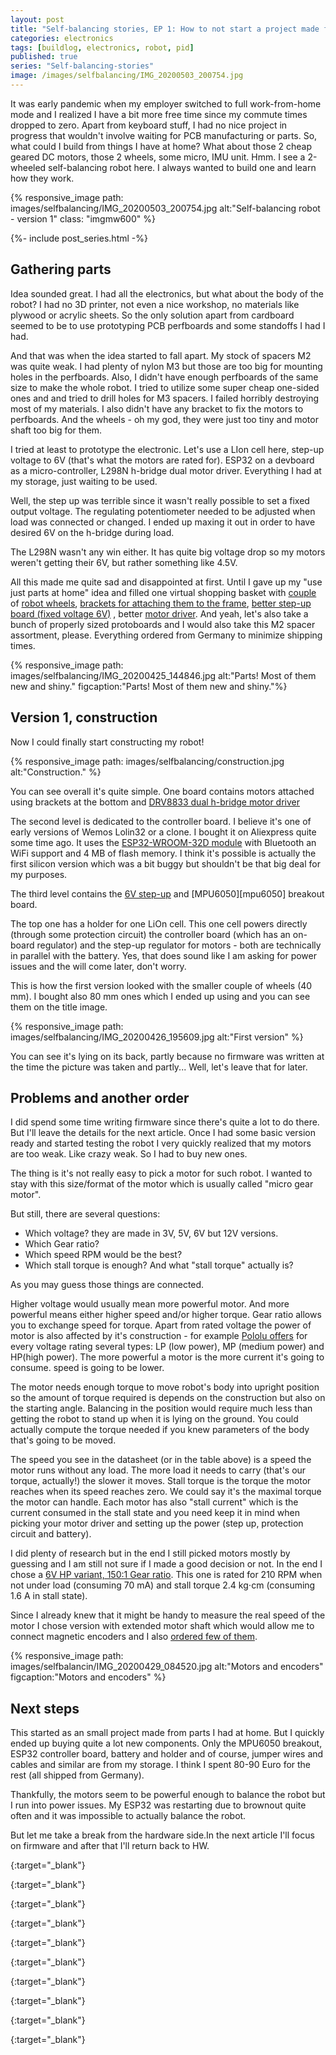 ```yaml
---
layout: post
title: "Self-balancing stories, EP 1: How to not start a project made from parts I already have"
categories: electronics
tags: [buildlog, electronics, robot, pid]
published: true
series: "Self-balancing-stories"
image: /images/selfbalancing/IMG_20200503_200754.jpg
---
```


It was early pandemic when my employer switched to full work-from-home mode and I realized I have a bit more free time since my commute times dropped to zero. Apart from keyboard stuff, I had no nice project in progress that wouldn't involve waiting for PCB manufacturing or parts. So, what could I build from things I have at home? What about those 2 cheap geared DC motors, those 2 wheels, some micro, IMU unit. Hmm. I see a 2-wheeled self-balancing robot here. I always wanted to build one and learn how they work. 

{% responsive_image path: images/selfbalancing/IMG_20200503_200754.jpg alt:"Self-balancing robot - version 1" class: "imgmw600" %}

<!--more-->

{%- include post_series.html -%}

## Gathering parts

Idea sounded great. I had all the electronics, but what about the body of the robot? I had no 3D printer, not even a nice workshop, no materials like plywood or acrylic sheets. So the only solution apart from cardboard seemed to be to use prototyping PCB perfboards and some standoffs I had I had. 

And that was when the idea started to fall apart. My stock of spacers M2 was quite weak. I had plenty of nylon M3 but those are too big for mounting holes in the perfboards. Also, I didn't have enough perfboards of the same size to make the whole robot. I tried to utilize some super cheap one-sided ones and and tried to drill holes for M3 spacers. I failed horribly destroying most of my materials. I also didn't have any bracket to fix the motors to perfboards. And the wheels - oh my god, they were just too tiny and motor shaft too big for them.

I tried at least to prototype the electronic. Let's use a LIon cell here, step-up voltage to 6V (that's what the motors are rated for). ESP32 on a devboard as a micro-controller, L298N h-bridge dual motor driver. Everything I had at my storage, just waiting to be used.

Well, the step up was terrible since it wasn't really possible to set a fixed output voltage. The regulating potentiometer needed to be adjusted when load was connected or changed. I ended up maxing it out in order to have desired 6V on the h-bridge during load. 

The L298N wasn't any win either. It has quite big voltage drop so my motors weren't getting their 6V, but rather something like 4.5V.

All this made me quite sad and disappointed at first. Until I gave up my "use just parts at home" idea and filled one virtual shopping basket with [couple][polo40mmwheel] of [robot wheels][polomultihubwheel], [brackets for attaching them to the frame][polobracket], [better step-up board (fixed voltage 6V)][poloregulator] , better [motor driver][poloregulator]. And yeah, let's also take a bunch of properly sized protoboards and I would also take this M2 spacer assortment, please. Everything ordered from Germany to minimize shipping times.

{% responsive_image path: images/selfbalancing/IMG_20200425_144846.jpg alt:"Parts! Most of them new and shiny." figcaption:"Parts! Most of them new and shiny."%}

## Version 1, construction

Now I could finally start constructing my robot!

{% responsive_image path: images/selfbalancing/construction.jpg alt:"Construction." %}

You can see overall it's quite simple. One board contains motors attached using brackets at the bottom and [DRV8833 dual h-bridge motor driver][poloplumotordriver]

The second level is dedicated to the controller board. I believe it's one of early versions of Wemos Lolin32 or a clone. I bought it on Aliexpress quite some time ago. It uses the [ESP32-WROOM-32D module][esp32datasheet] with Bluetooth an WiFi support and 4 MB of flash memory. I think it's possible is actually the first silicon version which was a bit buggy but shouldn't be that big deal for my purposes.

The third level contains the [6V step-up][poloregulator] and [MPU6050][mpu6050] breakout board. 

The top one has a holder for one LiOn cell. This one cell powers directly (through some protection circuit) the controller board (which has an on-board regulator) and the step-up regulator for motors - both are technically in parallel with the battery. Yes, that does sound like I am asking for power issues and the will come later, don't worry.

This is how the first version looked with the smaller couple of wheels (40 mm). I bought also 80 mm ones which I ended up using and you can see them on the title image.

{% responsive_image path: images/selfbalancing/IMG_20200426_195609.jpg alt:"First version" %}

You can see it's lying on its back, partly because no firmware was written at the time the picture was taken and partly... Well, let's leave that for later.

## Problems and another order

I did spend some time writing firmware since there's quite a lot to do there. But I'll leave the details for the next article. Once I had some basic version ready and started testing the robot I very quickly realized that my motors are too weak. Like crazy weak. So I had to buy new ones. 

The thing is it's not really easy to pick a motor for such robot. I wanted to stay with this size/format of the motor which is usually called "micro gear motor". 

But still, there are several questions:

- Which voltage? they are made in 3V, 5V, 6V but 12V versions. 
- Which Gear ratio?
- Which speed RPM would be the best?
- Which stall torque is enough? And what "stall torque" actually is?

As you may guess those things are connected. 

Higher voltage would usually mean more powerful motor. And more powerful means either higher speed and/or higher torque. Gear ratio allows you to exchange speed for torque. Apart from rated voltage the power of motor is also affected by it's construction - for example [Pololu offers][pololumotors] for every voltage rating several types: LP (low power), MP (medium power) and HP(high power). The more powerful a motor is the more current it's going to consume.
speed is going to be lower.

The motor needs enough torque to move robot's body into upright position so the amount of torque required is depends on the construction but also on the starting angle. Balancing in the position would require much less than getting the robot to stand up when it is lying on the ground. You could actually compute the torque needed if you knew parameters of the body that's going to be moved. 

The speed you see in the datasheet (or in the table above) is a speed the motor runs without any load. The more load it needs to carry (that's our torque, actually!) the slower it moves. Stall torque is the torque the motor reaches when its speed reaches zero. We could say it's the maximal torque the motor can handle. Each motor has also "stall current" which is the current consumed in the stall state and you need keep it in mind when picking your motor driver and setting up the power (step up, protection circuit and battery).

I did plenty of research but in the end I still picked motors mostly by guessing and I am still not sure if I made a good decision or not. In the end I chose a [6V HP variant, 150:1 Gear ratio][pololumymotor]. This one is rated for 210 RPM when not under load (consuming 70 mA) and stall torque 2.4 kg⋅cm (consuming 1.6 A in stall state).

Since I already knew that it might be handy to measure the real speed of the motor I chose version with extended motor shaft which would allow me to connect magnetic encoders and I also [ordered few of them][pololuencoders].

{% responsive_image path: images/selfbalancin/IMG_20200429_084520.jpg alt:"Motors and encoders"  figcaption:"Motors and encoders" %}


## Next steps

This started as an small project made from parts I had at home. But I quickly ended up buying quite a lot new components. Only the MPU6050 breakout, ESP32 controller board, battery and holder and of course, jumper wires and cables and similar are from my storage. I think I spent 80-90 Euro for the rest (all shipped from Germany). 

Thankfully, the motors seem to be powerful enough to balance the robot but I run into power issues. My ESP32 was restarting due to brownout quite often and it was impossible to actually balance the robot.

But let me take a break from the hardware side.In the next article I'll focus on firmware and after that I'll return back to HW.






[poloplumotordriver]: <https://www.pololu.com/product/2130> "DRV8833 dual h-bridge"
{:target="_blank"}

[poloregulator]: <https://www.pololu.com/product/2892> "6V Step-Up Voltage Regulator "
{:target="_blank"}

[polobracket]: <https://www.pololu.com/product/1089> "motor bracket"
{:target="_blank"}

[polo40mmwheel]: <https://www.pololu.com/product/1452> "40mm wheel"
{:target="_blank"}

[polomultihubwheel]: <https://www.pololu.com/product/3691> "80mm mult-ihub wheel"
{:target="_blank"}

[pololumotors]: <https://www.pololu.com/category/60/micro-metal-gearmotors> "Sortiment of micro-gear-motors from Pololu"
{:target="_blank"}

[pololumymotor]: <https://www.pololu.com/product/2386> "150:1 Micro Metal Gearmotor HP 6V with Extended Motor Shaft"
{:target="_blank"}

[pololuencoders]: <https://www.pololu.com/product/4760> "Magnetic encoders"


[esp32datasheet]: <https://www.espressif.com/sites/default/files/documentation/esp32-wroom-32d_esp32-wroom-32u_datasheet_en.pdf> "ESP32-WROOM-32D datasheet"
{:target="_blank"}

[selfbalancinginstructable]: <https://www.instructables.com/id/Arduino-Self-Balancing-Robot-1/> "Arduino-Self-Balancing-Robot-1"
{:target="_blank"}

[selfbalancinginstructablepid]: <https://www.instructables.com/id/Arduino-Self-Balancing-Robot-1/#step6> "Arduino-Self-Balancing-Robot-1 PID"
{:target="_blank"}

[selfbalancingalex]: <http://axelsdiy.brinkeby.se/?page_id=1447> "Mini balancing robot on Axel's DIY"



[^1]: With all the respect to authors of Arduino IDE and its purpose, I am not able to work with editor so basic when I am used to work with professional IDEs.
[^2]: To be honest, I am not sure if it's an actual HW-level support. It might be just a clever abstraction in the ESP-IDF framework utilizing some 





